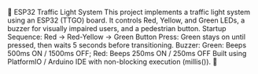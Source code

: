 🚦 ESP32 Traffic Light System
This project implements a traffic light system using an ESP32 (TTGO) board. It controls Red, Yellow, and Green LEDs, a buzzer for visually impaired users, and a pedestrian button.
Startup Sequence: Red → Red-Yellow → Green
Button Press: Green stays on until pressed, then waits 5 seconds before transitioning.
Buzzer: Green: Beeps 500ms ON / 1500ms OFF; Red: Beeps 250ms ON / 250ms OFF
Built using PlatformIO / Arduino IDE with non-blocking execution (millis()). 🚀
